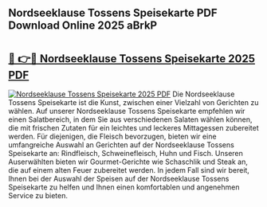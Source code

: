 ## Nordseeklause Tossens Speisekarte PDF Download Online 2025 aBrkP

# <h2><a href="http://gc8hst.nevu.top/?p=Nordseeklause+Tossens+Speisekarte">🔗 👉🔴 Nordseeklause Tossens Speisekarte 2025 PDF</a></h2>

[![Nordseeklause Tossens Speisekarte 2025 PDF](https://i.imgur.com/dBaPXMq.png)](http://gc8hst.nevu.top/?p=Nordseeklause+Tossens+Speisekarte)
Die Nordseeklause Tossens Speisekarte ist die Kunst, zwischen einer Vielzahl von Gerichten zu wählen. Auf unserer Nordseeklause Tossens Speisekarte empfehlen wir einen Salatbereich, in dem Sie aus verschiedenen Salaten wählen können, die mit frischen Zutaten für ein leichtes und leckeres Mittagessen zubereitet werden. Für diejenigen, die Fleisch bevorzugen, bieten wir eine umfangreiche Auswahl an Gerichten auf der Nordseeklause Tossens Speisekarte an: Rindfleisch, Schweinefleisch, Huhn und Fisch. Unseren Auserwählten bieten wir Gourmet-Gerichte wie Schaschlik und Steak an, die auf einem alten Feuer zubereitet werden. In jedem Fall sind wir bereit, Ihnen bei der Auswahl der Speisen auf der Nordseeklause Tossens Speisekarte zu helfen und Ihnen einen komfortablen und angenehmen Service zu bieten.
